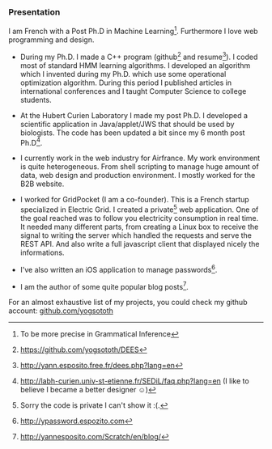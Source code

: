 ### Presentation

I am French with a Post Ph.D in Machine Learning[^10].
Furthermore I love web programming and design.

- During my Ph.D. I made a C++ program (github[^1] and resume[^2]).
  I coded most of standard HMM learning algorithms.
  I developed an algorithm which I invented during my Ph.D. which use some operational optimization algorithm.
  During this period I published articles in international conferences and
  I taught Computer Science to college students.

- At the Hubert Curien Laboratory I made my post Ph.D.
  I developed a scientific application in Java/applet/JWS that should be used by biologists.
  The code has been updated a bit since my 6 month post Ph.D[^3].

- I currently work in the web industry for Airfrance.
  My work environment is quite heterogeneous.
  From shell scripting to manage huge amount of data, web design
  and production environment.
  I mostly worked for the B2B website.

- I worked for GridPocket (I am a co-founder).
  This is a French startup specialized in Electric Grid.
  I created a private[^6] web application.
  One of the goal reached was to follow you electricity consumption in real time.
  It needed many different parts, from creating a Linux box to receive the signal
  to writing the server which handled the requests and serve the REST API.
  And also write a full javascript client that displayed nicely the informations.

- I've also written an iOS application to manage passwords[^4].

- I am the author of some quite popular blog posts[^5].

For an almost exhaustive list of my projects, you could check my
github account: [github.com/yogsototh](https://github.com/yogsototh)

[^10]: To be more precise in Grammatical Inference
[^1]: <https://github.com/yogsototh/DEES>
[^2]: <http://yann.esposito.free.fr/dees.php?lang=en>
[^3]: <http://labh-curien.univ-st-etienne.fr/SEDiL/faq.php?lang=en> (I like to believe I became a better designer ☺)
[^4]: <http://ypassword.espozito.com>
[^5]: <http://yannesposito.com/Scratch/en/blog/>
[^6]: Sorry the code is private I can't show it :(.
